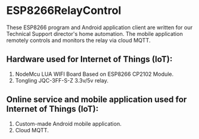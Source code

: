 # ESP8266RelayControl
These ESP8266 program and Android application client are written for our Technical Support director's home automation. The mobile application remotely controls and monitors the relay via cloud MQTT.

## Hardware used for Internet of Things (IoT):
1. NodeMcu LUA WIFI Board Based on ESP8266 CP2102 Module.
2. Tongling JQC-3FF-S-Z 3.3v/5v relay.

## Online service and mobile application used for Internet of Things (IoT):
1. Custom-made Android mobile application.
2. Cloud MQTT.